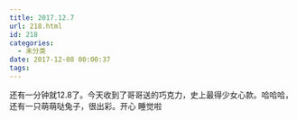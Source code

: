 ```yaml
---
title: 2017.12.7
url: 218.html
id: 218
categories:
  - 未分类
date: 2017-12-08 00:00:37
tags:
---
```


还有一分钟就12.8了。今天收到了哥哥送的巧克力，史上最得少女心款。哈哈哈，还有一只萌萌哒兔子，很出彩。开心 睡觉啦